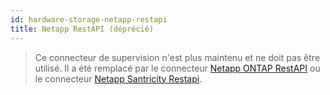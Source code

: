```yaml
---
id: hardware-storage-netapp-restapi
title: Netapp RestAPI (déprécié)
---
```


> Ce connecteur de supervision n'est plus maintenu et ne doit pas être utilisé. Il a été remplacé par le connecteur [Netapp ONTAP RestAPI](hardware-storage-netapp-ontap-restapi.md) ou le connecteur [Netapp Santricity Restapi](hardware-storage-netapp-santricity-restapi.md).
